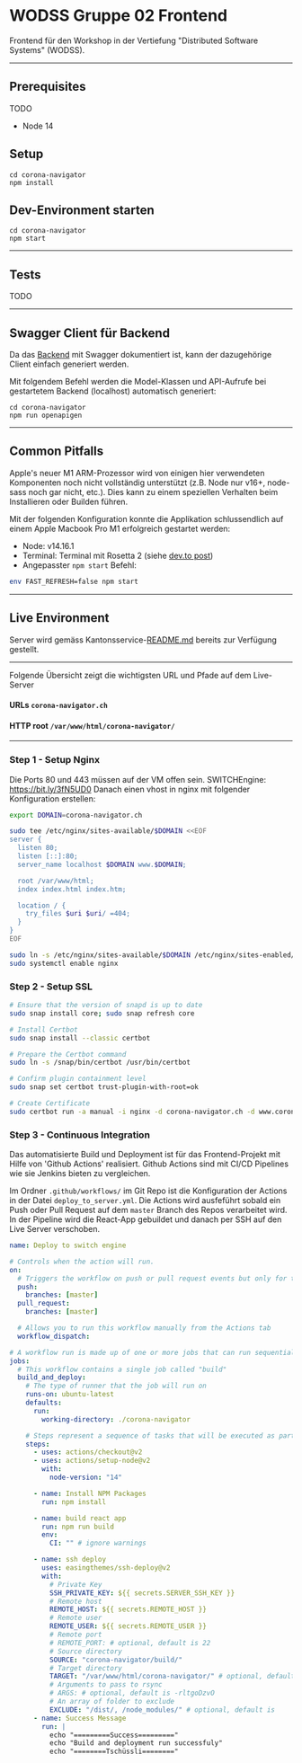 # WODSS Gruppe 02 Frontend

Frontend für den Workshop in der Vertiefung "Distributed Software Systems" (WODSS).

---

## Prerequisites

TODO

- Node 14

## Setup

```ZSH/CMD
cd corona-navigator
npm install
```

## Dev-Environment starten

```ZSH/CMD
cd corona-navigator
npm start
```

---

## Tests

TODO

---

## Swagger Client für Backend

Da das [Backend](https://github.com/JanickHuerzeler/wodss-02-gr-backend) mit Swagger dokumentiert ist, kann der dazugehörige Client einfach generiert werden.

Mit folgendem Befehl werden die Model-Klassen und API-Aufrufe bei gestartetem Backend (localhost) automatisch generiert:

```CMD/ZSH
cd corona-navigator
npm run openapigen
```

---

## Common Pitfalls

Apple's neuer M1 ARM-Prozessor wird von einigen hier verwendeten Komponenten noch nicht vollständig unterstützt (z.B. Node nur v16+, node-sass noch gar nicht, etc.). Dies kann zu einem speziellen Verhalten beim Installieren oder Builden führen.

Mit der folgenden Konfiguration konnte die Applikation schlussendlich auf einem Apple Macbook Pro M1 erfolgreich gestartet werden:

- Node: v14.16.1
- Terminal: Terminal mit Rosetta 2 (siehe [dev.to post](https://dev.to/courier/tips-and-tricks-to-setup-your-apple-m1-for-development-547g))
- Angepasster `npm start` Befehl:

```ZSH
env FAST_REFRESH=false npm start
```

---

## Live Environment

Server wird gemäss Kantonsservice-[README.md](https://github.com/JanickHuerzeler/wodss-02-gr-canton-service#readme) bereits zur Verfügung gestellt.

---

Folgende Übersicht zeigt die wichtigsten URL und Pfade auf dem Live-Server

#### **URLs** `corona-navigator.ch`

#### **HTTP root** `/var/www/html/corona-navigator/`

---

### Step 1 - Setup Nginx

Die Ports 80 und 443 müssen auf der VM offen sein. SWITCHEngine: https://bit.ly/3fN5UD0
Danach einen vhost in nginx mit folgender Konfiguration erstellen:

```ZSH / CMD
export DOMAIN=corona-navigator.ch

sudo tee /etc/nginx/sites-available/$DOMAIN <<EOF
server {
  listen 80;
  listen [::]:80;
  server_name localhost $DOMAIN www.$DOMAIN;

  root /var/www/html;
  index index.html index.htm;

  location / {
    try_files $uri $uri/ =404;
  }
}
EOF

sudo ln -s /etc/nginx/sites-available/$DOMAIN /etc/nginx/sites-enabled/$DOMAIN
sudo systemctl enable nginx
```

### Step 2 - Setup SSL

```ZSH / CMD
# Ensure that the version of snapd is up to date
sudo snap install core; sudo snap refresh core

# Install Certbot
sudo snap install --classic certbot

# Prepare the Certbot command
sudo ln -s /snap/bin/certbot /usr/bin/certbot

# Confirm plugin containment level
sudo snap set certbot trust-plugin-with-root=ok

# Create Certificate
sudo certbot run -a manual -i nginx -d corona-navigator.ch -d www.corona-navigator.ch
```

### Step 3 - Continuous Integration

Das automatisierte Build und Deployment ist für das Frontend-Projekt mit Hilfe von 'Github Actions' realisiert. Github Actions sind mit CI/CD Pipelines wie sie Jenkins bieten zu vergleichen.

Im Ordner `.github/workflows/` im Git Repo ist die Konfiguration der Actions in der Datei `deploy_to_server.yml`.
Die Actions wird ausfeführt sobald ein Push oder Pull Request auf dem `master` Branch des Repos verarbeitet wird.
In der Pipeline wird die React-App gebuildet und danach per SSH auf den Live Server verschoben.

```yaml
name: Deploy to switch engine

# Controls when the action will run.
on:
  # Triggers the workflow on push or pull request events but only for the master branch
  push:
    branches: [master]
  pull_request:
    branches: [master]

  # Allows you to run this workflow manually from the Actions tab
  workflow_dispatch:

# A workflow run is made up of one or more jobs that can run sequentially or in parallel
jobs:
  # This workflow contains a single job called "build"
  build_and_deploy:
    # The type of runner that the job will run on
    runs-on: ubuntu-latest
    defaults:
      run:
        working-directory: ./corona-navigator

    # Steps represent a sequence of tasks that will be executed as part of the job
    steps:
      - uses: actions/checkout@v2
      - uses: actions/setup-node@v2
        with:
          node-version: "14"

      - name: Install NPM Packages
        run: npm install

      - name: build react app
        run: npm run build
        env:
          CI: "" # ignore warnings

      - name: ssh deploy
        uses: easingthemes/ssh-deploy@v2
        with:
          # Private Key
          SSH_PRIVATE_KEY: ${{ secrets.SERVER_SSH_KEY }}
          # Remote host
          REMOTE_HOST: ${{ secrets.REMOTE_HOST }}
          # Remote user
          REMOTE_USER: ${{ secrets.REMOTE_USER }}
          # Remote port
          # REMOTE_PORT: # optional, default is 22
          # Source directory
          SOURCE: "corona-navigator/build/"
          # Target directory
          TARGET: "/var/www/html/corona-navigator/" # optional, default is /home/REMOTE_USER/
          # Arguments to pass to rsync
          # ARGS: # optional, default is -rltgoDzvO
          # An array of folder to exclude
          EXCLUDE: "/dist/, /node_modules/" # optional, default is
      - name: Success Message
        run: |
          echo "=========Success========="
          echo "Build and deployment run successfuly"
          echo "========Tschüssli========"
```
